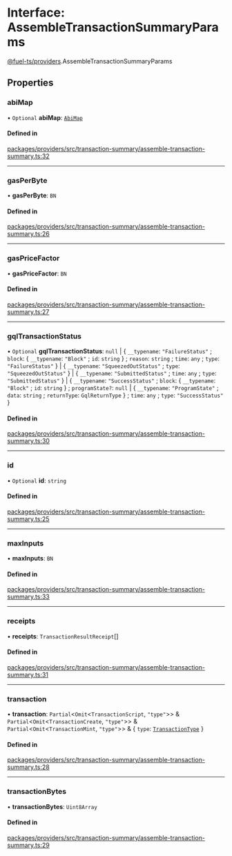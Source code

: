 # Interface: AssembleTransactionSummaryParams

[@fuel-ts/providers](/api/Providers/index.md).AssembleTransactionSummaryParams

## Properties

### abiMap

• `Optional` **abiMap**: [`AbiMap`](/api/Providers/index.md#abimap)

#### Defined in

[packages/providers/src/transaction-summary/assemble-transaction-summary.ts:32](https://github.com/FuelLabs/fuels-ts/blob/bb4b542a/packages/providers/src/transaction-summary/assemble-transaction-summary.ts#L32)

___

### gasPerByte

• **gasPerByte**: `BN`

#### Defined in

[packages/providers/src/transaction-summary/assemble-transaction-summary.ts:26](https://github.com/FuelLabs/fuels-ts/blob/bb4b542a/packages/providers/src/transaction-summary/assemble-transaction-summary.ts#L26)

___

### gasPriceFactor

• **gasPriceFactor**: `BN`

#### Defined in

[packages/providers/src/transaction-summary/assemble-transaction-summary.ts:27](https://github.com/FuelLabs/fuels-ts/blob/bb4b542a/packages/providers/src/transaction-summary/assemble-transaction-summary.ts#L27)

___

### gqlTransactionStatus

• `Optional` **gqlTransactionStatus**: ``null`` \| { `__typename`: ``"FailureStatus"`` ; `block`: { `__typename`: ``"Block"`` ; `id`: `string`  } ; `reason`: `string` ; `time`: `any` ; `type`: ``"FailureStatus"``  } \| { `__typename`: ``"SqueezedOutStatus"`` ; `type`: ``"SqueezedOutStatus"``  } \| { `__typename`: ``"SubmittedStatus"`` ; `time`: `any` ; `type`: ``"SubmittedStatus"``  } \| { `__typename`: ``"SuccessStatus"`` ; `block`: { `__typename`: ``"Block"`` ; `id`: `string`  } ; `programState?`: ``null`` \| { `__typename`: ``"ProgramState"`` ; `data`: `string` ; `returnType`: `GqlReturnType`  } ; `time`: `any` ; `type`: ``"SuccessStatus"``  }

#### Defined in

[packages/providers/src/transaction-summary/assemble-transaction-summary.ts:30](https://github.com/FuelLabs/fuels-ts/blob/bb4b542a/packages/providers/src/transaction-summary/assemble-transaction-summary.ts#L30)

___

### id

• `Optional` **id**: `string`

#### Defined in

[packages/providers/src/transaction-summary/assemble-transaction-summary.ts:25](https://github.com/FuelLabs/fuels-ts/blob/bb4b542a/packages/providers/src/transaction-summary/assemble-transaction-summary.ts#L25)

___

### maxInputs

• **maxInputs**: `BN`

#### Defined in

[packages/providers/src/transaction-summary/assemble-transaction-summary.ts:33](https://github.com/FuelLabs/fuels-ts/blob/bb4b542a/packages/providers/src/transaction-summary/assemble-transaction-summary.ts#L33)

___

### receipts

• **receipts**: `TransactionResultReceipt`[]

#### Defined in

[packages/providers/src/transaction-summary/assemble-transaction-summary.ts:31](https://github.com/FuelLabs/fuels-ts/blob/bb4b542a/packages/providers/src/transaction-summary/assemble-transaction-summary.ts#L31)

___

### transaction

• **transaction**: `Partial`&lt;`Omit`&lt;`TransactionScript`, ``"type"``\>\> & `Partial`&lt;`Omit`&lt;`TransactionCreate`, ``"type"``\>\> & `Partial`&lt;`Omit`&lt;`TransactionMint`, ``"type"``\>\> & { `type`: [`TransactionType`](/api/Providers/TransactionType.md)  }

#### Defined in

[packages/providers/src/transaction-summary/assemble-transaction-summary.ts:28](https://github.com/FuelLabs/fuels-ts/blob/bb4b542a/packages/providers/src/transaction-summary/assemble-transaction-summary.ts#L28)

___

### transactionBytes

• **transactionBytes**: `Uint8Array`

#### Defined in

[packages/providers/src/transaction-summary/assemble-transaction-summary.ts:29](https://github.com/FuelLabs/fuels-ts/blob/bb4b542a/packages/providers/src/transaction-summary/assemble-transaction-summary.ts#L29)

